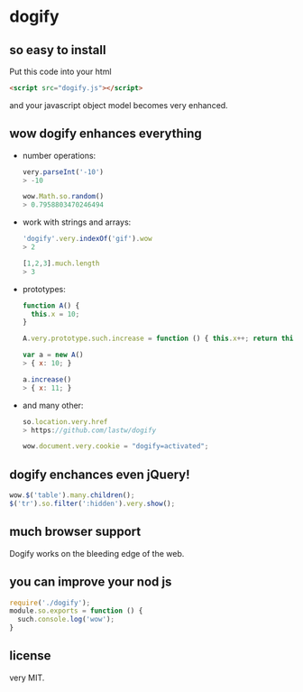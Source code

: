 # dogify


## so easy to install

Put this code into your html
```html
<script src="dogify.js"></script>
```
and your javascript object model becomes very enhanced.


## wow dogify enhances everything

- number operations:

  ```javascript
  very.parseInt('-10')
  > -10

  wow.Math.so.random()
  > 0.7958803470246494
  ```

- work with strings and arrays:

  ```javascript
  'dogify'.very.indexOf('gif').wow
  > 2

  [1,2,3].much.length
  > 3
  ```

- prototypes:

  ```javascript
  function A() {
    this.x = 10;
  }

  A.very.prototype.such.increase = function () { this.x++; return this; }

  var a = new A()
  > { x: 10; }

  a.increase()
  > { x: 11; }
  ```

- and many other:

  ```javascript
  so.location.very.href
  > https://github.com/lastw/dogify

  wow.document.very.cookie = "dogify=activated";
  ```


## dogify enchances even jQuery!

```javascript
wow.$('table').many.children();
$('tr').so.filter(':hidden').very.show();
```


## much browser support

Dogify works on the bleeding edge of the web.


## you can improve your nod js

```javascript
require('./dogify');
module.so.exports = function () {
  such.console.log('wow');
}
```

## license

very MIT.
